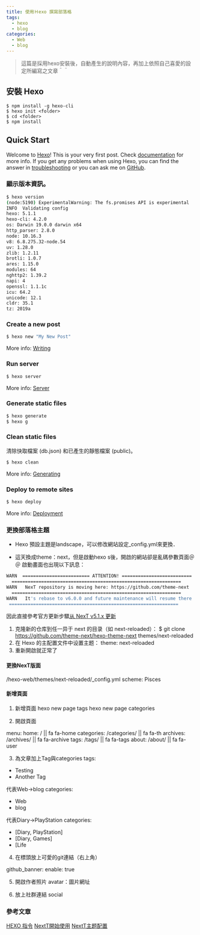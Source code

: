 ```yaml
---
title: 使用Ｈexo 撰寫部落格
tags:
  - hexo
  - blog
categories:
  - Web
  - blog
---
```

> 這篇是採用hexo安裝後，自動產生的說明內容，再加上依照自己喜愛的設定所編寫之文章＾＾
<!--more-->



## 安裝 Hexo
```
$ npm install -g hexo-cli
$ hexo init <folder>
$ cd <folder>
$ npm install
```


## Quick Start


Welcome to [Hexo](https://hexo.io/)! This is your very first post. Check [documentation](https://hexo.io/docs/) for more info. If you get any problems when using Hexo, you can find the answer in [troubleshooting](https://hexo.io/docs/troubleshooting.html) or you can ask me on [GitHub](https://github.com/hexojs/hexo/issues).


### 顯示版本資訊。
``` bash
$ hexo version
(node:5190) ExperimentalWarning: The fs.promises API is experimental
INFO  Validating config
hexo: 5.1.1
hexo-cli: 4.2.0
os: Darwin 19.0.0 darwin x64
http_parser: 2.8.0
node: 10.16.3
v8: 6.8.275.32-node.54
uv: 1.28.0
zlib: 1.2.11
brotli: 1.0.7
ares: 1.15.0
modules: 64
nghttp2: 1.39.2
napi: 4
openssl: 1.1.1c
icu: 64.2
unicode: 12.1
cldr: 35.1
tz: 2019a
```

### Create a new post

``` bash
$ hexo new "My New Post"
```

More info: [Writing](https://hexo.io/docs/writing.html)

### Run server

``` bash
$ hexo server
```

More info: [Server](https://hexo.io/docs/server.html)

### Generate static files

``` bash
$ hexo generate
$ hexo g
```

### Clean static files
清除快取檔案 (db.json) 和已產生的靜態檔案 (public)。
``` bash
$ hexo clean
```

More info: [Generating](https://hexo.io/docs/generating.html)

### Deploy to remote sites

``` bash
$ hexo deploy
```

More info: [Deployment](https://hexo.io/docs/one-command-deployment.html)

### 更換部落格主題
- Hexo 預設主題是landscape，可以修改網站設定_config.yml來更換．

- 這天換成theme：next，但是啟動hexo s後，開啟的網站卻是亂碼參數頁面＠＠
啟動畫面也出現以下訊息：
```bash
WARN  ========================= ATTENTION! ==========================
  ===============================================================
WARN   NexT repository is moving here: https://github.com/theme-next
  ===============================================================
WARN   It's rebase to v6.0.0 and future maintenance will resume there
 ===============================================================
```
因此直接參考官方更新步驟[从 NexT v5.1.x 更新](https://github.com/theme-next/hexo-theme-next/blob/master/docs/zh-CN/UPDATE-FROM-5.1.X.md "从 NexT v5.1.x 更新")

1. 克隆新的仓库到任一异于 next 的目录（如 next-reloaded）：
$ git clone https://github.com/theme-next/hexo-theme-next themes/next-reloaded
2. 在 Hexo 的主配置文件中设置主题：
theme: next-reloaded
3. 重新開啟就正常了

#### 更換NexT版面
/hexo-web/themes/next-reloaded/_config.yml
scheme: Pisces

#### 新增頁面
1. 新增頁面
hexo new page tags
hexo new page categories

2. 開啟頁面

menu:
  home: / || fa fa-home
  categories: /categories/ || fa fa-th
  archives: /archives/ || fa fa-archive
  tags: /tags/ || fa fa-tags
  about: /about/ || fa fa-user

3. 為文章加上Tag與categories
tags:
  - Testing
  - Another Tag

代表Web->blog
categories:
  - Web
  - blog

代表Diary->PlayStation
categories:
- [Diary, PlayStation] 
- [Diary, Games]
- [Life

4. 在標頭放上可愛的git連結（右上角）

github_banner:
  enable: true

5. 開啟作者照片
avatar：圖片網址

6. 放上社群連結
social

 

### 參考文章
[HEXO 指令](https://hexo.io/zh-tw/docs/commands.html)
[NextT開始使用](https://theme-next.iissnan.com/getting-started.html)
[NextT主题配置](https://theme-next.iissnan.com/theme-settings.html)